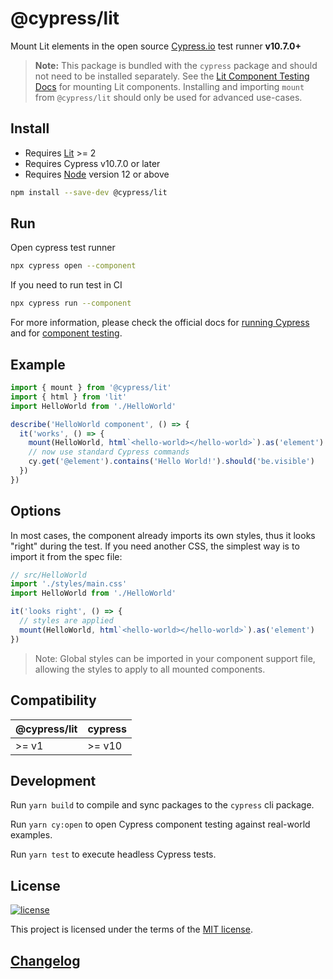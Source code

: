 # @cypress/lit

Mount Lit elements in the open source [Cypress.io](https://www.cypress.io/) test runner **v10.7.0+**

> **Note:** This package is bundled with the `cypress` package and should not need to be installed separately. See the [Lit Component Testing Docs](https://docs.cypress.io/guides/component-testing/quickstart-lit#Configuring-Component-Testing) for mounting Lit components. Installing and importing `mount` from `@cypress/lit` should only be used for advanced use-cases.

## Install

- Requires [Lit](https://lit.dev/) >= 2
- Requires Cypress v10.7.0 or later
- Requires [Node](https://nodejs.org/en/) version 12 or above

```sh
npm install --save-dev @cypress/lit
```

## Run

Open cypress test runner
```sh
npx cypress open --component
```

If you need to run test in CI
```sh
npx cypress run --component
```

For more information, please check the official docs for [running Cypress](https://on.cypress.io/guides/getting-started/opening-the-app#Quick-Configuration) and for [component testing](https://on.cypress.io/guides/component-testing/writing-your-first-component-test).

## Example

```js
import { mount } from '@cypress/lit'
import { html } from 'lit'
import HelloWorld from './HelloWorld'

describe('HelloWorld component', () => {
  it('works', () => {
    mount(HelloWorld, html`<hello-world></hello-world>`).as('element')
    // now use standard Cypress commands
    cy.get('@element').contains('Hello World!').should('be.visible')
  })
})
```

## Options

In most cases, the component already imports its own styles, thus it looks "right" during the test. If you need another CSS, the simplest way is to import it from the spec file:

```js
// src/HelloWorld
import './styles/main.css'
import HelloWorld from './HelloWorld'

it('looks right', () => {
  // styles are applied
  mount(HelloWorld, html`<hello-world></hello-world>`).as('element')
})
```

> Note: Global styles can be imported in your component support file, allowing the styles to apply to all mounted components.

## Compatibility

| @cypress/lit | cypress |
| ------------ | ------- |
| >= v1        | >= v10  |

## Development

Run `yarn build` to compile and sync packages to the `cypress` cli package.

Run `yarn cy:open` to open Cypress component testing against real-world examples.

Run `yarn test` to execute headless Cypress tests.

## License

[![license](https://img.shields.io/badge/license-MIT-green.svg)](https://github.com/cypress-io/cypress/blob/develop/LICENSE)

This project is licensed under the terms of the [MIT license](/LICENSE).

## [Changelog](./CHANGELOG.md)
